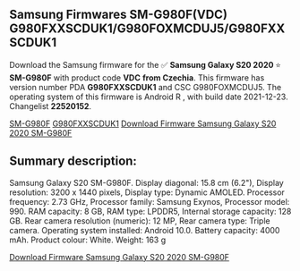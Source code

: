 <h2>Samsung Firmwares SM-G980F(VDC) G980FXXSCDUK1/G980FOXMCDUJ5/G980FXXSCDUK1</h2>
Download the Samsung firmware for the ✅ <strong>Samsung Galaxy S20 2020 </strong> ⭐ <strong>SM-G980F</strong> with product code <strong>VDC</strong> <strong> from Czechia</strong>. This firmware has version number PDA <strong>G980FXXSCDUK1</strong> and CSC G980FOXMCDUJ5. The operating system of this firmware is Android R , with build date 2021-12-23. Changelist <strong>22520152</strong>.

[SM-G980F](https://samfirm.shop/samsung/model/SM-G980F)
[G980FXXSCDUK1](https://samfirm.shop/samsung/pda/G980FXXSCDUK1)
[Download Firmware Samsung Galaxy S20 2020 SM-G980F](https://samfirm.shop/samsung/firmware/484857)
<h2>Summary description:</h2>
<p>Samsung Galaxy S20 SM-G980F. Display diagonal: 15.8 cm (6.2"), Display resolution: 3200 x 1440 pixels, Display type: Dynamic AMOLED. Processor frequency: 2.73 GHz, Processor family: Samsung Exynos, Processor model: 990. RAM capacity: 8 GB, RAM type: LPDDR5, Internal storage capacity: 128 GB. Rear camera resolution (numeric): 12 MP, Rear camera type: Triple camera. Operating system installed: Android 10.0. Battery capacity: 4000 mAh. Product colour: White. Weight: 163 g</p>


[Download Firmware Samsung Galaxy S20 2020 SM-G980F](https://samfirm.shop/samsung/firmware/484857)
